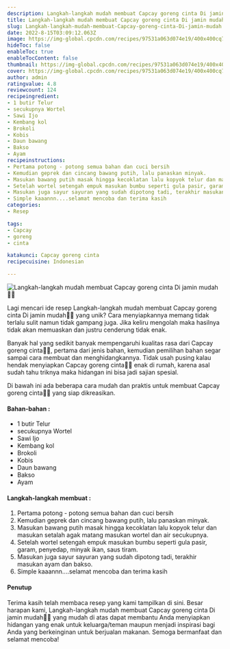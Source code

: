 ```yaml
---
description: Langkah-langkah mudah membuat Capcay goreng cinta Di jamin mudah"
title: Langkah-langkah mudah membuat Capcay goreng cinta Di jamin mudah
slug: Langkah-langkah-mudah-membuat-Capcay-goreng-cinta-Di-jamin-mudah
date: 2022-8-15T03:09:12.063Z
image: https://img-global.cpcdn.com/recipes/97531a063d074e19/400x400cq70/photo.jpg
hideToc: false
enableToc: true
enableTocContent: false
thumbnail: https://img-global.cpcdn.com/recipes/97531a063d074e19/400x400cq70/photo.jpg
cover: https://img-global.cpcdn.com/recipes/97531a063d074e19/400x400cq70/photo.jpg
author: admin
ratingvalue: 4.8
reviewcount: 124
recipeingredient:
- 1 butir Telur
- secukupnya Wortel
- Sawi Ijo
- Kembang kol
- Brokoli
- Kobis
- Daun bawang
- Bakso
- Ayam
recipeinstructions:
- Pertama potong - potong semua bahan dan cuci bersih
- Kemudian geprek dan cincang bawang putih, lalu panaskan minyak.
- Masukan bawang putih masak hingga kecoklatan lalu kopyok telur dan masukan setalah agak matang masukan wortel dan air secukupnya.
- Setelah wortel setengah empuk masukan bumbu seperti gula pasir, garam, penyedap, minyak ikan, saus tiram.
- Masukan juga sayur sayuran yang sudah dipotong tadi, terakhir masukan ayam dan bakso.
- Simple kaaannn....selamat mencoba dan terima kasih
categories:
- Resep

tags:
- Capcay
- goreng
- cinta

katakunci: Capcay goreng cinta
recipecuisine: Indonesian

---
```


![Langkah-langkah mudah membuat Capcay goreng cinta Di jamin mudah👩‍🍳](https://img-global.cpcdn.com/recipes/97531a063d074e19/400x400cq70/photo.jpg)

Lagi mencari ide resep Langkah-langkah mudah membuat Capcay goreng cinta Di jamin mudah👩‍🍳 yang unik? Cara menyiapkannya memang tidak terlalu sulit namun tidak gampang juga. Jika keliru mengolah maka hasilnya tidak akan memuaskan dan justru cenderung tidak enak.

Banyak hal yang sedikit banyak mempengaruhi kualitas rasa dari Capcay goreng cinta👩‍🍳, pertama dari jenis bahan, kemudian pemilihan bahan segar sampai cara membuat dan menghidangkannya. Tidak usah pusing kalau hendak menyiapkan Capcay goreng cinta👩‍🍳 enak di rumah, karena asal sudah tahu triknya maka hidangan ini bisa jadi sajian spesial.

Di bawah ini ada beberapa cara mudah dan praktis untuk membuat Capcay goreng cinta👩‍🍳 yang siap dikreasikan.

<!--inarticleads1-->

#### Bahan-bahan :

- 1 butir Telur
- secukupnya Wortel
- Sawi Ijo
- Kembang kol
- Brokoli
- Kobis
- Daun bawang
- Bakso
- Ayam

<!--inarticleads2-->

#### Langkah-langkah membuat :

1. Pertama potong - potong semua bahan dan cuci bersih
1. Kemudian geprek dan cincang bawang putih, lalu panaskan minyak.
1. Masukan bawang putih masak hingga kecoklatan lalu kopyok telur dan masukan setalah agak matang masukan wortel dan air secukupnya.
1. Setelah wortel setengah empuk masukan bumbu seperti gula pasir, garam, penyedap, minyak ikan, saus tiram.
1. Masukan juga sayur sayuran yang sudah dipotong tadi, terakhir masukan ayam dan bakso.
1. Simple kaaannn....selamat mencoba dan terima kasih

#### Penutup

Terima kasih telah membaca resep yang kami tampilkan di sini. Besar harapan kami, Langkah-langkah mudah membuat Capcay goreng cinta Di jamin mudah👩‍🍳 yang mudah di atas dapat membantu Anda menyiapkan hidangan yang enak untuk keluarga/teman maupun menjadi inspirasi bagi Anda yang berkeinginan untuk berjualan makanan. Semoga bermanfaat dan selamat mencoba!
